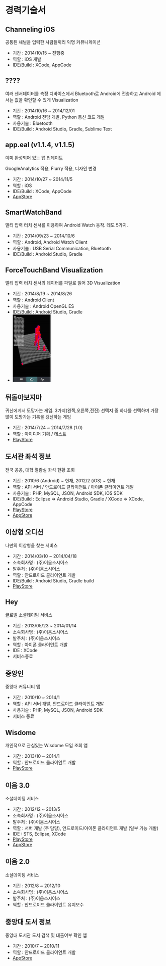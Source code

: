 # 경력기술서

## Channeling iOS
공통된 채널을 입력한 사람들끼리 익명 커뮤니케이션
- 기간 : 2014/10/15 ~ 진행중
- 역할 : iOS 개발
- IDE/Build : XCode, AppCode

## ????
여러 센서데이터를 측정 디바이스에서 Bluetooth로 Android에 전송하고 Android 에서는 값을 확인할 수 있게 Visualization
- 기간 : 2014/10/16 ~ 2014/12/01
- 역할 : Android 전담 개발, Python 통신 코드 개발
- 사용기술 : Bluetooth
- IDE/Build : Android Studio, Gradle, Sublime Text

## app.eal (v1.1.4, v1.1.5)
이미 완성되어 있는 앱 업데이트

GoogleAnalytics 적용, Flurry 적용, 디자인 변경
- 기간 : 2014/10/27 ~ 2014/11/5
- 역할 : iOS
- IDE/Build : XCode, AppCode
- [AppStore](https://itunes.apple.com/us/app/app.eal-prototype-your-app/id608380878)

## SmartWatchBand
멀티 압력 터치 센서를 이용하여 Android Watch 동작. 데모 5가지.
- 기간 : 2014/09/23 ~ 2014/10/6
- 역할 : Android, Android Watch Client
- 사용기술 : USB Serial Communication, Bluetooth
- IDE/Build : Android Studio, Gradle

## ForceTouchBand Visualization
멀티 압력 터치 센서의 데이터를 파일로 읽어 3D Visualization
- 기간 : 2014/8/19 ~ 2014/8/26
- 역할 : Android Client
- 사용기술 : Android OpenGL ES
- IDE/Build : Android Studio, Gradle
- ![Screenshot](images/forcetouchband_01_thumbnail.png)

## 뒤돌아보지마
귀신에게서 도망가는 게임. 3가지(왼쪽,오른쪽,전진) 선택지 중 하나를 선택하며 가장 많이 도망가는 기록을 갱신하는 게임
- 기간 : 2014/7/24 ~ 2014/7/28 (1.0)
- 역할 : 아이디어 기획 / 테스트
- [PlayStore](https://play.google.com/store/apps/details?id=com.blackhushpuppy.dontlookback)

## 도서관 좌석 정보
전국 공공, 대학 열람실 좌석 현황 조회
- 기간 : 2010/6 (Android) ~ 현재, 2012/2 (iOS) ~ 현재
- 역할 : API 서버 / 안드로이드 클라이언트 / 아이폰 클라이언트 개발
- 사용기술 : PHP, MySQL, JSON, Android SDK, iOS SDK
- IDE/Build : Eclipse => Android Studio, Gradle / XCode => XCode, AppCode
- [PlayStore](https://play.google.com/store/apps/details?id=yhg.library.cau)
- [AppStore](https://itunes.apple.com/us/app/doseogwan-jwaseog-jeongbo/id498836252?l=ko&ls=1&mt=8)

## 이상형 오디션
나만의 이상형을 찾는 서비스
- 기간 : 2014/03/10 ~ 2014/04/18
- 소속회사명 : (주)이음소시어스
- 발주처 : (주)이음소시어스
- 역할 : 안드로이드 클라이언트 개발
- IDE/Build : Android Studio, Gradle build
- [PlayStore](https://play.google.com/store/apps/details?id=com.ium.blackjack.app)

## Hey
글로벌 소셜데이팅 서비스
- 기간 : 2013/05/23 ~ 2014/01/14
- 소속회사명 : (주)이음소시어스
- 발주처 : (주)이음소시어스
- 역할 : 아이폰 클라이언트 개발
- IDE : XCode
- 서비스종료

## 중앙인
중앙대 커뮤니티 앱
- 기간 : 2010/10 ~ 2014/1
- 역할 : API 서버 개발, 안드로이드 클라이언트 개발
- 사용기술 : PHP, MySQL, JSON, Android SDK
- 서비스 종료

## Wisdome
개인적으로 관심있는 Wisdome 모임 조회 앱
- 기간 : 2013/10 ~ 2014/1
- 역할 : 안드로이드 클라이언트 개발
- [PlayStore](https://play.google.com/store/apps/details?id=com.chope.wisdome)

## 이음 3.0
소셜데이팅 서비스
- 기간 : 2012/12 ~ 2013/5
- 소속회사명 : (주)이음소시어스
- 발주처 : (주)이음소시어스
- 역할 : 서버 개발 (주 담당), 안드로이드/아이폰 클라이언트 개발 (일부 기능 개발)
- IDE : STS, Eclipse, XCode
- [PlayStore](https://play.google.com/store/apps/details?id=net.ium.mobile.android)
- [AppStore](https://itunes.apple.com/us/app/ieum-guggadaepyo-sogaeting/id463416244?l=ko&ls=1&mt=8)

## 이음 2.0
소셜데이팅 서비스
- 기간 : 2012/8 ~ 2012/10
- 소속회사명 : (주)이음소시어스
- 발주처 : (주)이음소시어스
- 역할 : 안드로이드 클라이언트 유지보수

## 중앙대 도서 정보
중앙대 도서관 도서 검색 및 대출여부 확인 앱
- 기간 : 2010/7 ~ 2010/11
- 역할 : 안드로이드 클라이언트 개발
- [AppStore](https://play.google.com/store/apps/details?id=yhg.library.book)

